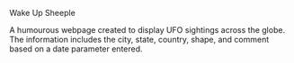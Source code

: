 Wake Up Sheeple

A humourous webpage created to display UFO sightings across the globe.  The information includes the city, state, country, shape, and comment based on a date parameter entered.  
